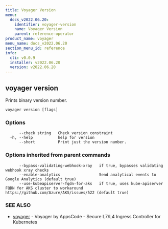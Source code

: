 ```yaml
---
title: Voyager Version
menu:
  docs_v2022.06.20:
    identifier: voyager-version
    name: Voyager Version
    parent: reference-operator
product_name: voyager
menu_name: docs_v2022.06.20
section_menu_id: reference
info:
  cli: v0.0.9
  installer: v2022.06.20
  version: v2022.06.20
---
```


## voyager version

Prints binary version number.

```
voyager version [flags]
```

### Options

```
      --check string   Check version constraint
  -h, --help           help for version
      --short          Print just the version number.
```

### Options inherited from parent commands

```
      --bypass-validating-webhook-xray   if true, bypasses validating webhook xray checks
      --enable-analytics                 Send analytical events to Google Analytics (default true)
      --use-kubeapiserver-fqdn-for-aks   if true, uses kube-apiserver FQDN for AKS cluster to workaround https://github.com/Azure/AKS/issues/522 (default true)
```

### SEE ALSO

* [voyager](/docs/v2022.06.20/reference/operator/voyager)	 - Voyager by AppsCode - Secure L7/L4 Ingress Controller for Kubernetes

